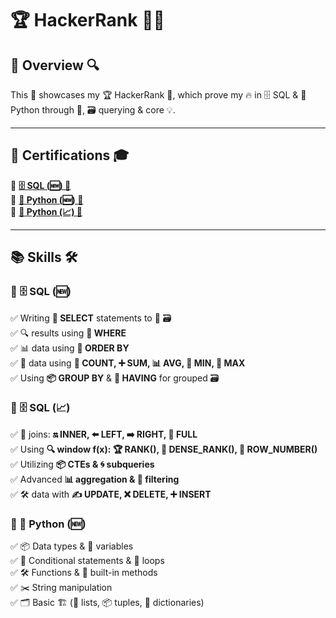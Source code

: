 # 🏆 HackerRank 🏅📜  

## 📌 Overview 🔍  
This 📂 showcases my 🏆 HackerRank 📜, which prove my 🔥 in 🗄️ SQL & 🐍 Python through 🧩, 🗃️ querying & core 💡.  

---

## 🏅 Certifications 🎓  
🔹 **[🗄️ SQL (🆕) 📜](https://www.hackerrank.com/certificates/iframe/0ecb64e4dbf2)**  
🔹 **[🐍 Python (🆕) 📜](https://www.hackerrank.com/certificates/iframe/41eb2474b990)**  
🔹 **[🐍 Python (📈) 📜](https://www.hackerrank.com/certificates/7b8a0d475974)**  

---

## 📚 Skills 🛠️  

### 🔹 🗄️ SQL (🆕)  
✅ Writing **📜 SELECT** statements to 🔎 🗃️  
✅ 🔍 results using **🎯 WHERE**  
✅ 📊 data using **📏 ORDER BY**  
✅ 📢 data using **🔢 COUNT, ➕ SUM, 📊 AVG, 🔽 MIN, 🔼 MAX**  
✅ Using **📦 GROUP BY** & **🛑 HAVING** for grouped 🗃️  

### 🔹 🗄️ SQL (📈)  
✅ 🔀 joins: **🔛 INNER, ⬅️ LEFT, ➡️ RIGHT, 🔄 FULL**  
✅ Using **🔍 window f(x): 🏆 RANK(), 🏅 DENSE_RANK(), 🔢 ROW_NUMBER()**  
✅ Utilizing **📦 CTEs & 🌀 subqueries**  
✅ Advanced **📊 aggregation & 🔎 filtering**  
✅ 🛠️ data with **✍️ UPDATE, ❌ DELETE, ➕ INSERT**  

### 🔹 🐍 Python (🆕)  
✅ 📦 Data types & 📂 variables  
✅ 🔄 Conditional statements & 🔁 loops  
✅ 🛠️ Functions & 📜 built-in methods  
✅ ✂️ String manipulation  
✅ 🗂️ Basic 🏗️ (📜 lists, 📦 tuples, 📖 dictionaries)  

 


